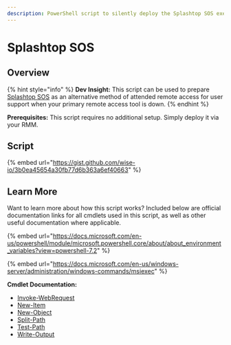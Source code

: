 ```yaml
---
description: PowerShell script to silently deploy the Splashtop SOS executable.
---
```


# Splashtop SOS

## Overview

{% hint style="info" %}
**Dev Insight:** This script can be used to prepare [Splashtop SOS](https://my.splashtop.com/splashtop\_referral/AAHHHEKrtj9mT9) as an alternative method of attended remote access for user support when your primary remote access tool is down.
{% endhint %}

**Prerequisites:** This script requires no additional setup. Simply deploy it via your RMM.

## Script

{% embed url="https://gist.github.com/wise-io/3b0ea45654a30fb77d6b363a6ef40663" %}

## Learn More

Want to learn more about how this script works? Included below are official documentation links for all cmdlets used in this script, as well as other useful documentation where applicable.

{% embed url="https://docs.microsoft.com/en-us/powershell/module/microsoft.powershell.core/about/about_environment_variables?view=powershell-7.2" %}

{% embed url="https://docs.microsoft.com/en-us/windows-server/administration/windows-commands/msiexec" %}

**Cmdlet Documentation:**

* ​[Invoke-WebRequest](https://docs.microsoft.com/en-us/powershell/module/microsoft.powershell.utility/invoke-webrequest?view=powershell-7.2)
* [New-Item](https://docs.microsoft.com/en-us/powershell/module/microsoft.powershell.management/new-item?view=powershell-7.2)
* [New-Object](https://docs.microsoft.com/en-us/powershell/module/microsoft.powershell.utility/new-object?view=powershell-7.2)
* [Split-Path](https://docs.microsoft.com/en-us/powershell/module/microsoft.powershell.management/split-path?view=powershell-7.2)
* [Test-Path](https://docs.microsoft.com/en-us/powershell/module/microsoft.powershell.management/test-path?view=powershell-7.2)
* [Write-Output](https://docs.microsoft.com/en-us/powershell/module/microsoft.powershell.utility/write-output?view=powershell-7.2)
